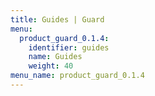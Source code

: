 ```yaml
---
title: Guides | Guard
menu:
  product_guard_0.1.4:
    identifier: guides
    name: Guides
    weight: 40
menu_name: product_guard_0.1.4
---
```

